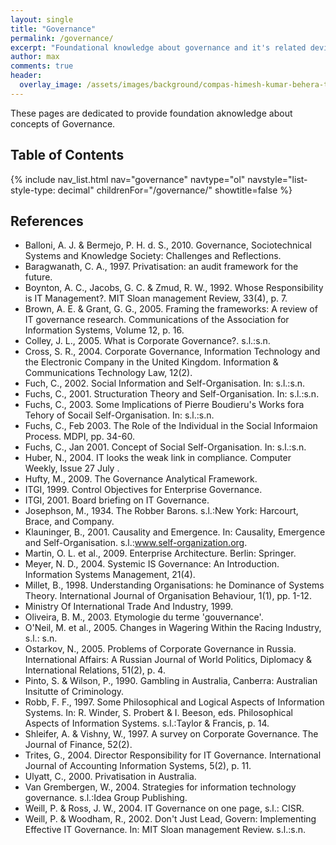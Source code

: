 ```yaml
---
layout: single
title: "Governance"
permalink: /governance/
excerpt: "Foundational knowledge about governance and it's related deviations."
author: max
comments: true
header:
  overlay_image: /assets/images/background/compas-himesh-kumar-behera-t11oyf1K8kA-unsplash.webp
---
```


<style>
.page__hero--overlay p, .page__hero--overlay h1{
    background-color: rgba(240, 87, 66, 0.8);
    max-width: fit-content !important;
    border-radius: 25px;
    padding: 10px;
}
</style>

These pages are dedicated to provide foundation aknowledge about concepts of Governance.

## Table of Contents

{% include nav_list.html nav="governance" navtype="ol" navstyle="list-style-type: decimal" childrenFor="/governance/" showtitle=false %}

## References

* Balloni, A. J. & Bermejo, P. H. d. S., 2010. Governance, Sociotechnical Systems and Knowledge Society: Challenges and Reflections. 
* Baragwanath, C. A., 1997. Privatisation: an audit framework for the future.
* Boynton, A. C., Jacobs, G. C. & Zmud, R. W., 1992. Whose Responsibility is IT Management?. MIT Sloan management Review, 33(4), p. 7.
* Brown, A. E. & Grant, G. G., 2005. Framing the frameworks: A review of IT governance research. Communications of the Association for Information Systems, Volume 12, p. 16.
* Colley, J. L., 2005. What is Corporate Governance?. s.l.:s.n.
* Cross, S. R., 2004. Corporate Governance, Information Technology and the Electronic Company in the United Kingdom. Information & Communications Technology Law, 12(2).
* Fuch, C., 2002. Social Information and Self-Organisation. In: s.l.:s.n.
* Fuchs, C., 2001. Structuration Theory and Self-Organisation. In: s.l.:s.n.
* Fuchs, C., 2003. Some Implications of Pierre Boudieru's Works fora Tehory of Socail Self-Organisation. In: s.l.:s.n.
* Fuchs, C., Feb 2003. The Role of the Individual in the Social Informaion Process. MDPI, pp. 34-60.
* Fuchs, C., Jan 2001. Concept of Social Self-Organisation. In: s.l.:s.n.
* Huber, N., 2004. IT looks the weak link in compliance. Computer Weekly, Issue 27 July .
* Hufty, M., 2009. The Governance Analytical Framework.
* ITGI, 1999. Control Objectives for Enterprise Governance.
* ITGI, 2001. Board briefing on IT Governance.
* Josephson, M., 1934. The Robber Barons. s.l.:New York: Harcourt, Brace, and Company.
* Klauninger, B., 2001. Causality and Emergence. In: Causality, Emergence and Self-Organisation. s.l.:www.self-organization.org.
* Martin, O. L. et al., 2009. Enterprise Architecture. Berlin: Springer.
* Meyer, N. D., 2004. Systemic IS Governance: An Introduction. Information Systems Management, 21(4).
* Millet, B., 1998. Understanding Organisations: he Dominance of Systems Theory. International Journal of Organisation Behaviour, 1(1), pp. 1-12.
* Ministry Of International Trade And Industry, 1999.
* Oliveira, B. M., 2003. Etymologie du terme 'gouvernance'.
* O'Neil, M. et al., 2005. Changes in Wagering Within the Racing Industry, s.l.: s.n.
* Ostarkov, N., 2005. Problems of Corporate Governance in Russia. International Affairs: A Russian Journal of World Politics, Diplomacy & International Relations, 51(2), p. 4.
* Pinto, S. & Wilson, P., 1990. Gambling in Australia, Canberra: Australian Insitutte of Criminology.
* Robb, F. F., 1997. Some Philosophical and Logical Aspects of Information Systems. In: R. Winder, S. Probert & I. Beeson, eds. Philosophical Aspects of Information Systems. s.l.:Taylor & Francis, p. 14.
* Shleifer, A. & Vishny, W., 1997. A survey on Corporate Governance. The Journal of Finance, 52(2).
* Trites, G., 2004. Director Responsibility for IT Governance. International Journal of Accounting Information Systems, 5(2), p. 11.
* Ulyatt, C., 2000. Privatisation in Australia.
* Van Grembergen, W., 2004. Strategies for information technology governance. s.l.:Idea Group Publishing.
* Weill, P. & Ross, J. W., 2004. IT Governance on one page, s.l.: CISR.
* Weill, P. & Woodham, R., 2002. Don't Just Lead, Govern: Implementing Effective IT Governance. In: MIT Sloan management Review. s.l.:s.n.
